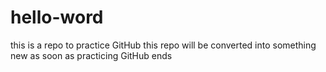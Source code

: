 # hello-word
this is a repo to practice GitHub
this repo will be converted into something new as soon as practicing GitHub ends
